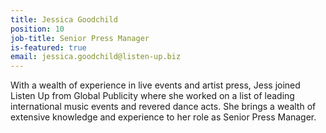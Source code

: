 ```yaml
---
title: Jessica Goodchild
position: 10
job-title: Senior Press Manager
is-featured: true
email: jessica.goodchild@listen-up.biz
---
```


With a wealth of experience in live events and artist press, Jess joined Listen Up from Global Publicity where she worked on a list of leading international music events and revered dance acts. She brings a wealth of extensive knowledge and experience to her role as Senior Press Manager.